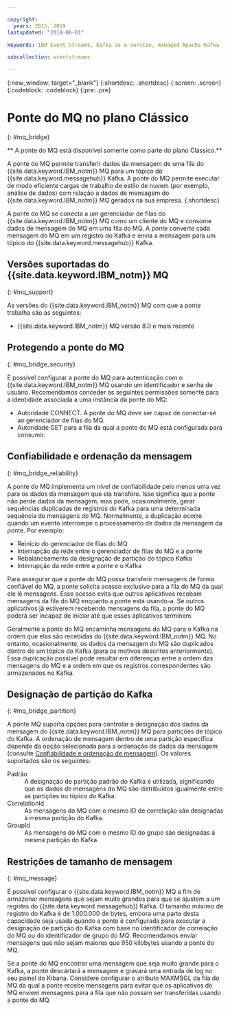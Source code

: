 ```yaml
---

copyright:
  years: 2015, 2019
lastupdated: "2018-06-01"

keywords: IBM Event Streams, Kafka as a service, managed Apache Kafka

subcollection: eventstreams

---
```


{:new_window: target="_blank"}
{:shortdesc: .shortdesc}
{:screen: .screen}
{:codeblock: .codeblock}
{:pre: .pre}

# Ponte do MQ no plano Clássico 
{: #mq_bridge}

** A ponte do MQ está disponível somente como parte do plano Clássico.**
<br/>

A ponte do MQ permite transferir dados da mensagem de uma fila do {{site.data.keyword.IBM_notm}} MQ
para um tópico do {{site.data.keyword.messagehub}} Kafka. A ponte do MQ permite executar de modo eficiente cargas de trabalho de estilo de nuvem (por exemplo, análise de
dados) com relação a dados de mensagem do {{site.data.keyword.IBM_notm}} MQ gerados na
sua empresa.
 {:shortdesc}

A ponte do MQ se conecta a um gerenciador de filas do {{site.data.keyword.IBM_notm}}
MQ como um cliente do MQ e consome dados de mensagem do MQ em uma fila do MQ. A ponte converte cada mensagem do MQ em um registro do Kafka e envia a mensagem para um tópico do {{site.data.keyword.messagehub}} Kafka.

## Versões suportadas do {{site.data.keyword.IBM_notm}} MQ
{: #mq_support}

As versões do {{site.data.keyword.IBM_notm}} MQ com que a ponte trabalha são as seguintes:

* {{site.data.keyword.IBM_notm}} MQ versão 8.0 e mais recente

## Protegendo a ponte do MQ
{: #mq_bridge_security}

É possível configurar a ponte do MQ para autenticação com o {{site.data.keyword.IBM_notm}} MQ
usando um identificador e senha de usuário. Recomendamos conceder as seguintes permissões somente para
a identidade associada a uma instância da ponte do MQ:

* Autoridade CONNECT. A ponte do MQ deve ser capaz de conectar-se ao gerenciador de filas do MQ.
* Autoridade GET para a fila da qual a ponte do MQ está configurada para consumir.

## Confiabilidade e ordenação da mensagem
{: #mq_bridge_reliability}

A ponte do MQ implementa um nível de confiabilidade pelo menos uma vez para os dados
da mensagem que ela transfere. Isso significa que a ponte não perde dados da mensagem, mas pode,
ocasionalmente, gerar sequências duplicadas de registros do Kafka para uma determinada sequência de mensagens do
MQ. Normalmente, a duplicação ocorre quando um evento interrompe o processamento de dados da mensagem da
ponte. Por exemplo:

* Reinício do gerenciador de filas do MQ
* Interrupção da rede entre o gerenciador de filas do MQ e a ponte
* Rebalanceamento da designação de partição do tópico Kafka
* Interrupção da rede entre a ponte e o Kafka

Para assegurar que a ponte do MQ possa transferir mensagens de forma confiável do MQ, a
ponte solicita acesso exclusivo para a fila do MQ da qual ele lê mensagens. Esse acesso evita que outros
aplicativos recebam mensagens da fila do MQ enquanto a ponte está usando-a. Se outros aplicativos já estiverem
recebendo mensagens da fila, a ponte do MQ poderá ser incapaz de iniciar até que esses aplicativos terminem.

Geralmente a ponte do MQ encaminha mensagens do MQ para o Kafka na ordem que elas são recebidas do
{{site.data.keyword.IBM_notm}} MQ. No entanto, ocasionalmente, os dados da mensagem do MQ são
duplicados dentro de um tópico do Kafka (para os motivos descritos anteriormente). Essa duplicação possível
pode resultar em diferenças entre a ordem das mensagens do MQ e a ordem em que os registros correspondentes
são armazenados no Kafka.

## Designação de partição do Kafka
{: #mq_bridge_partition}

A ponte MQ suporta opções para controlar a designação dos dados da mensagem do
{{site.data.keyword.IBM_notm}} MQ para partições de tópico do Kafka. A ordenação de mensagem dentro de
uma partição específica depende da opção selecionada para a ordenação de dados da mensagem (consulte
[Confiabilidade e ordenação de mensagem](#mq_bridge_reliability)). Os valores suportados são
os seguintes:
<dl><dt>Padrão</dt>
<dd>A designação de partição padrão do Kafka é utilizada, significando que os dados de mensagens do MQ são
distribuídos igualmente entre as partições no tópico do Kafka.</dd>
<dt>CorrelationId</dt>
<dd>As mensagens do MQ com o mesmo ID de correlação são designadas à mesma partição do Kafka.</dd>
<dt>GroupId</dt>
<dd>As mensagens do MQ com o mesmo ID do grupo são designadas à mesma partição do Kafka.
</dd>
</dl>

## Restrições de tamanho de mensagem
{: #mq_message}

É possível configurar o {{site.data.keyword.IBM_notm}} MQ a fim de armazenar mensagens que sejam muito grandes para que se ajustem a um registro do {{site.data.keyword.messagehub}} Kafka. O tamanho máximo de
registro do Kafka é de 1.000.000 de bytes, embora uma parte desta capacidade seja usada quando a ponte é
configurada para executar a designação de partição do Kafka com base no identificador de correlação do MQ ou
do identificador de grupo do MQ. Recomendamos enviar mensagens que não sejam maiores que 950 kilobytes usando a
ponte do MQ.

Se a ponte do MQ encontrar uma mensagem que seja muito grande para o Kafka, a ponte descartará a
mensagem e gravará uma entrada de log no seu painel do Kibana. Considere configurar o atributo MAXMSGL da fila do MQ da
qual a ponte recebe mensagens para evitar que os aplicativos do MQ enviem mensagens para a fila que não possam
ser transferidas usando a ponte do MQ.
